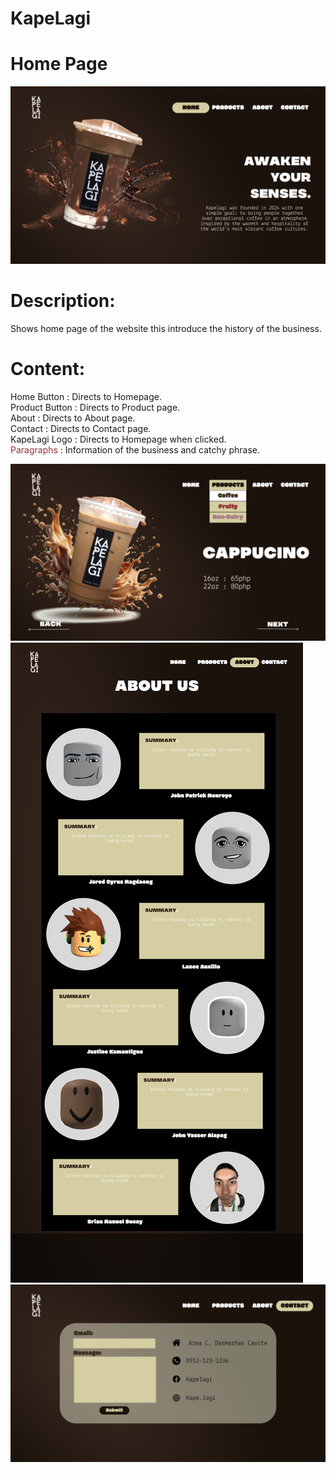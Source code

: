 # KapeLagi

# Home Page
![Web Home Page](/Design/Home.png)
# Description:
  Shows home page of the website this introduce the history of the business.
# Content:
  Home Button : Directs to Homepage.
  <br />Product Button : Directs to Product page.
  <br />About : Directs to About page.
  <br />Contact : Directs to Contact page.
  <br />KapeLagi Logo : Directs to Homepage when clicked.
  <br /><span style="color: #933333"> Paragraphs</span> : Information of the business and catchy phrase.
  
![Web Product Page](/Design/Product.png)
![Web About Page](/Design/About.png)
![Web Contact Page](/Design/Contact.png)

